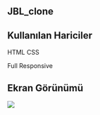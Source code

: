 ## JBL_clone

## Kullanılan Hariciler

HTML CSS 

Full Responsive

## Ekran Görünümü

![](ekran.gif)
